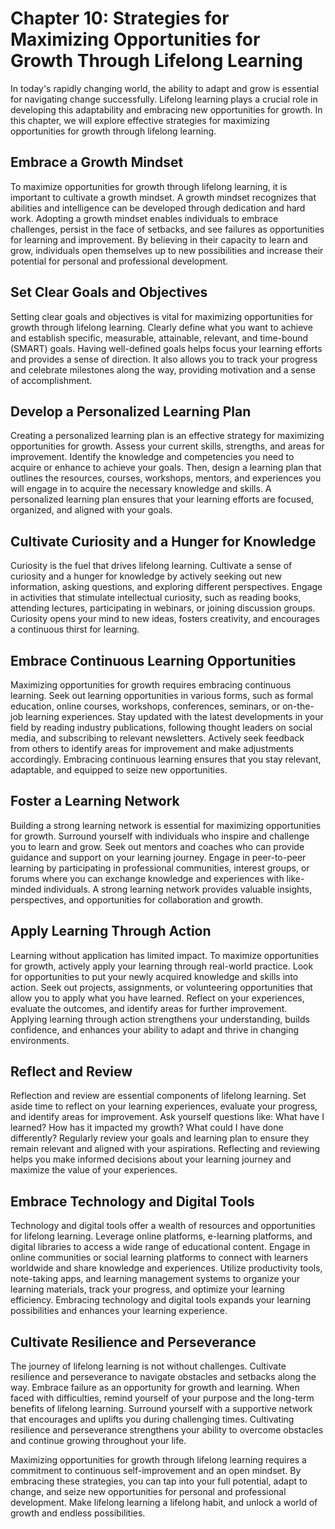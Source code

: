 Chapter 10: Strategies for Maximizing Opportunities for Growth Through Lifelong Learning
========================================================================================

In today's rapidly changing world, the ability to adapt and grow is essential for navigating change successfully. Lifelong learning plays a crucial role in developing this adaptability and embracing new opportunities for growth. In this chapter, we will explore effective strategies for maximizing opportunities for growth through lifelong learning.

Embrace a Growth Mindset
------------------------

To maximize opportunities for growth through lifelong learning, it is important to cultivate a growth mindset. A growth mindset recognizes that abilities and intelligence can be developed through dedication and hard work. Adopting a growth mindset enables individuals to embrace challenges, persist in the face of setbacks, and see failures as opportunities for learning and improvement. By believing in their capacity to learn and grow, individuals open themselves up to new possibilities and increase their potential for personal and professional development.

Set Clear Goals and Objectives
------------------------------

Setting clear goals and objectives is vital for maximizing opportunities for growth through lifelong learning. Clearly define what you want to achieve and establish specific, measurable, attainable, relevant, and time-bound (SMART) goals. Having well-defined goals helps focus your learning efforts and provides a sense of direction. It also allows you to track your progress and celebrate milestones along the way, providing motivation and a sense of accomplishment.

Develop a Personalized Learning Plan
------------------------------------

Creating a personalized learning plan is an effective strategy for maximizing opportunities for growth. Assess your current skills, strengths, and areas for improvement. Identify the knowledge and competencies you need to acquire or enhance to achieve your goals. Then, design a learning plan that outlines the resources, courses, workshops, mentors, and experiences you will engage in to acquire the necessary knowledge and skills. A personalized learning plan ensures that your learning efforts are focused, organized, and aligned with your goals.

Cultivate Curiosity and a Hunger for Knowledge
----------------------------------------------

Curiosity is the fuel that drives lifelong learning. Cultivate a sense of curiosity and a hunger for knowledge by actively seeking out new information, asking questions, and exploring different perspectives. Engage in activities that stimulate intellectual curiosity, such as reading books, attending lectures, participating in webinars, or joining discussion groups. Curiosity opens your mind to new ideas, fosters creativity, and encourages a continuous thirst for learning.

Embrace Continuous Learning Opportunities
-----------------------------------------

Maximizing opportunities for growth requires embracing continuous learning. Seek out learning opportunities in various forms, such as formal education, online courses, workshops, conferences, seminars, or on-the-job learning experiences. Stay updated with the latest developments in your field by reading industry publications, following thought leaders on social media, and subscribing to relevant newsletters. Actively seek feedback from others to identify areas for improvement and make adjustments accordingly. Embracing continuous learning ensures that you stay relevant, adaptable, and equipped to seize new opportunities.

Foster a Learning Network
-------------------------

Building a strong learning network is essential for maximizing opportunities for growth. Surround yourself with individuals who inspire and challenge you to learn and grow. Seek out mentors and coaches who can provide guidance and support on your learning journey. Engage in peer-to-peer learning by participating in professional communities, interest groups, or forums where you can exchange knowledge and experiences with like-minded individuals. A strong learning network provides valuable insights, perspectives, and opportunities for collaboration and growth.

Apply Learning Through Action
-----------------------------

Learning without application has limited impact. To maximize opportunities for growth, actively apply your learning through real-world practice. Look for opportunities to put your newly acquired knowledge and skills into action. Seek out projects, assignments, or volunteering opportunities that allow you to apply what you have learned. Reflect on your experiences, evaluate the outcomes, and identify areas for further improvement. Applying learning through action strengthens your understanding, builds confidence, and enhances your ability to adapt and thrive in changing environments.

Reflect and Review
------------------

Reflection and review are essential components of lifelong learning. Set aside time to reflect on your learning experiences, evaluate your progress, and identify areas for improvement. Ask yourself questions like: What have I learned? How has it impacted my growth? What could I have done differently? Regularly review your goals and learning plan to ensure they remain relevant and aligned with your aspirations. Reflecting and reviewing helps you make informed decisions about your learning journey and maximize the value of your experiences.

Embrace Technology and Digital Tools
------------------------------------

Technology and digital tools offer a wealth of resources and opportunities for lifelong learning. Leverage online platforms, e-learning platforms, and digital libraries to access a wide range of educational content. Engage in online communities or social learning platforms to connect with learners worldwide and share knowledge and experiences. Utilize productivity tools, note-taking apps, and learning management systems to organize your learning materials, track your progress, and optimize your learning efficiency. Embracing technology and digital tools expands your learning possibilities and enhances your learning experience.

Cultivate Resilience and Perseverance
-------------------------------------

The journey of lifelong learning is not without challenges. Cultivate resilience and perseverance to navigate obstacles and setbacks along the way. Embrace failure as an opportunity for growth and learning. When faced with difficulties, remind yourself of your purpose and the long-term benefits of lifelong learning. Surround yourself with a supportive network that encourages and uplifts you during challenging times. Cultivating resilience and perseverance strengthens your ability to overcome obstacles and continue growing throughout your life.

Maximizing opportunities for growth through lifelong learning requires a commitment to continuous self-improvement and an open mindset. By embracing these strategies, you can tap into your full potential, adapt to change, and seize new opportunities for personal and professional development. Make lifelong learning a lifelong habit, and unlock a world of growth and endless possibilities.
